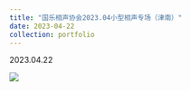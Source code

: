 ```yaml
---
title: "国乐相声协会2023.04小型相声专场（津南）"
date: 2023-04-22
collection: portfolio
---
```


2023.04.22

<img src="https://llddeddym.github.io/images/2023-04-22.jpg"/>

